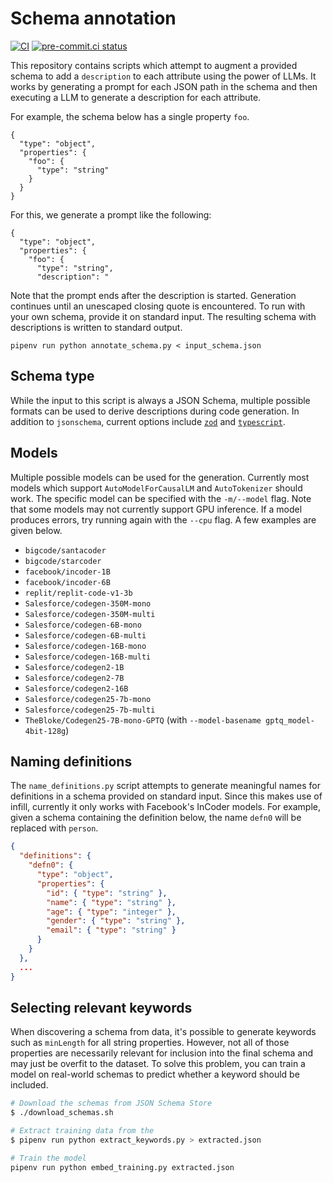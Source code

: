 # Schema annotation
[![CI](https://github.com/michaelmior/annotate-schema/actions/workflows/ci.yml/badge.svg)](https://github.com/michaelmior/annotate-schema/actions/workflows/ci.yml)
[![pre-commit.ci status](https://results.pre-commit.ci/badge/github/michaelmior/annotate-schema/main.svg)](https://results.pre-commit.ci/latest/github/michaelmior/annotate-schema/main)

This repository contains scripts which attempt to augment a provided schema to add a `description` to each attribute using the power of LLMs.
It works by generating a prompt for each JSON path in the schema and then executing a LLM to generate a description for each attribute.


For example, the schema below has a single property `foo`.

    {
      "type": "object",
      "properties": {
        "foo": {
          "type": "string"
        }
      }
    }

For this, we generate a prompt like the following:

    {
      "type": "object",
      "properties": {
        "foo": {
          "type": "string",
          "description": "

Note that the prompt ends after the description is started.
Generation continues until an unescaped closing quote is encountered.
To run with your own schema, provide it on standard input.
The resulting schema with descriptions is written to standard output.

    pipenv run python annotate_schema.py < input_schema.json

## Schema type

While the input to this script is always a JSON Schema, multiple possible formats can be used to derive descriptions during code generation.
In addition to `jsonschema`, current options include [`zod`](https://zod.dev/) and [`typescript`](https://www.typescriptlang.org/docs/handbook/2/objects.html).

## Models

Multiple possible models can be used for the generation.
Currently most models which support `AutoModelForCausalLM` and `AutoTokenizer` should work.
The specific model can be specified with the `-m/--model` flag.
Note that some models may not currently support GPU inference.
If a model produces errors, try running again with the `--cpu` flag.
A few examples are given below.

- `bigcode/santacoder`
- `bigcode/starcoder`
- `facebook/incoder-1B`
- `facebook/incoder-6B`
- `replit/replit-code-v1-3b`
- `Salesforce/codegen-350M-mono`
- `Salesforce/codegen-350M-multi`
- `Salesforce/codegen-6B-mono`
- `Salesforce/codegen-6B-multi`
- `Salesforce/codegen-16B-mono`
- `Salesforce/codegen-16B-multi`
- `Salesforce/codegen2-1B`
- `Salesforce/codegen2-7B`
- `Salesforce/codegen2-16B`
- `Salesforce/codegen25-7b-mono`
- `Salesforce/codegen25-7b-multi`
- `TheBloke/Codegen25-7B-mono-GPTQ` (with `--model-basename gptq_model-4bit-128g`)

## Naming definitions

The `name_definitions.py` script attempts to generate meaningful names for definitions in a schema provided on standard input.
Since this makes use of infill, currently it only works with Facebook's InCoder models.
For example, given a schema containing the definition below, the name `defn0` will be replaced with `person`.

```json
{
  "definitions": {
    "defn0": {
      "type": "object",
      "properties": {
        "id": { "type": "string" },
        "name": { "type": "string" },
        "age": { "type": "integer" },
        "gender": { "type": "string" },
        "email": { "type": "string" }
      }
    }
  },
  ...
}
```

## Selecting relevant keywords

When discovering a schema from data, it's possible to generate keywords such as `minLength` for all string properties.
However, not all of those properties are necessarily relevant for inclusion into the final schema and may just be overfit to the dataset.
To solve this problem, you can train a model on real-world schemas to predict whether a keyword should be included.

```bash
# Download the schemas from JSON Schema Store
$ ./download_schemas.sh

# Extract training data from the
$ pipenv run python extract_keywords.py > extracted.json

# Train the model
pipenv run python embed_training.py extracted.json
```
